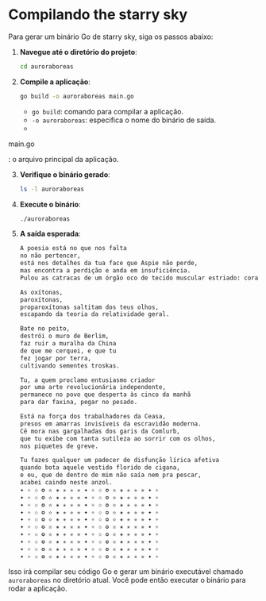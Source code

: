 # Compilando the starry sky

Para gerar um binário Go de starry sky, siga os passos abaixo:

1. **Navegue até o diretório do projeto**:
   ```sh
   cd auroraboreas
   ```

2. **Compile a aplicação**:
   ```sh
   go build -o auroraboreas main.go
   ```

   - `go build`: comando para compilar a aplicação.
   - `-o auroraboreas`: especifica o nome do binário de saída.
   - 

main.go

: o arquivo principal da aplicação.

3. **Verifique o binário gerado**:
   ```sh
   ls -l auroraboreas
   ```

4. **Execute o binário**:
   ```sh
   ./auroraboreas
   ```
5. **A saída esperada**:
    ```sh
    A poesia está no que nos falta
    no não pertencer,
    está nos detalhes da tua face que Aspie não perde,
    mas encontra a perdição e anda em insuficiência.
    Pulou as catracas de um órgão oco de tecido muscular estriado: coração.

    As oxítonas,
    paroxítonas,
    proparoxítonas saltitam dos teus olhos,
    escapando da teoria da relatividade geral.

    Bate no peito,
    destrói o muro de Berlim,
    faz ruir a muralha da China
    de que me cerquei, e que tu
    fez jogar por terra,
    cultivando sementes troskas.

    Tu, a quem proclamo entusiasmo criador
    por uma arte revolucionária independente,
    permanece no povo que desperta às cinco da manhã
    para dar faxina, pegar no pesado.

    Está na força dos trabalhadores da Ceasa,
    presos em amarras invisíveis da escravidão moderna.
    Cê mora nas gargalhadas dos garis da Comlurb,
    que tu exibe com tanta sutileza ao sorrir com os olhos,
    nos piquetes de greve.

    Tu fazes qualquer um padecer de disfunção lírica afetiva
    quando bota aquele vestido florido de cigana,
    e eu, que de dentro de mim não saía nem pra pescar,
    acabei caindo neste anzol.
    ✦ ✧ ✩ ✪ ✫ ✬ ✭ ✮ ✯ ✦ ✧ ✩ ✪ ✫ ✬ ✭ ✮ ✯ ✦ ✧ 
    ✦ ✧ ✩ ✪ ✫ ✬ ✭ ✮ ✯ ✦ ✧ ✩ ✪ ✫ ✬ ✭ ✮ ✯ ✦ ✧ 
    ✦ ✧ ✩ ✪ ✫ ✬ ✭ ✮ ✯ ✦ ✧ ✩ ✪ ✫ ✬ ✭ ✮ ✯ ✦ ✧ 
    ✦ ✧ ✩ ✪ ✫ ✬ ✭ ✮ ✯ ✦ ✧ ✩ ✪ ✫ ✬ ✭ ✮ ✯ ✦ ✧ 
    ✦ ✧ ✩ ✪ ✫ ✬ ✭ ✮ ✯ ✦ ✧ ✩ ✪ ✫ ✬ ✭ ✮ ✯ ✦ ✧ 
    ✦ ✧ ✩ ✪ ✫ ✬ ✭ ✮ ✯ ✦ ✧ ✩ ✪ ✫ ✬ ✭ ✮ ✯ ✦ ✧ 
    ✦ ✧ ✩ ✪ ✫ ✬ ✭ ✮ ✯ ✦ ✧ ✩ ✪ ✫ ✬ ✭ ✮ ✯ ✦ ✧ 
    ✦ ✧ ✩ ✪ ✫ ✬ ✭ ✮ ✯ ✦ ✧ ✩ ✪ ✫ ✬ ✭ ✮ ✯ ✦ ✧ 
    ✦ ✧ ✩ ✪ ✫ ✬ ✭ ✮ ✯ ✦ ✧ ✩ ✪ ✫ ✬ ✭ ✮ ✯ ✦ ✧ 
    ✦ ✧ ✩ ✪ ✫ ✬ ✭ ✮ ✯ ✦ ✧ ✩ ✪ ✫ ✬ ✭ ✮ ✯ ✦ ✧ 
    ```

Isso irá compilar seu código Go e gerar um binário executável chamado `auroraboreas` no diretório atual. Você pode então executar o binário para rodar a aplicação.